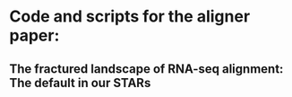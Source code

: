 # Code and scripts for the aligner paper: 
## The fractured landscape of RNA-seq alignment: The default in our STARs 




